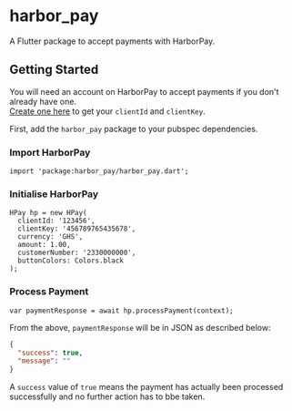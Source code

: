 # harbor_pay

A Flutter package to accept payments with HarborPay.

## Getting Started
You will need an account on HarborPay to accept payments if you don't already have one.  
[Create one here](https://pay.harborstores.com/register) to get your `clientId` and `clientKey`.

First, add the `harbor_pay` package to your pubspec dependencies.

### Import HarborPay

```
import 'package:harbor_pay/harbor_pay.dart';
```

### Initialise HarborPay

```
HPay hp = new HPay(
  clientId: '123456',
  clientKey: '456789765435678',
  currency: 'GHS',
  amount: 1.00,
  customerNumber: '2330000000',
  buttonColors: Colors.black
);
```

### Process Payment

```
var paymentResponse = await hp.processPayment(context);
```

From the above, `paymentResponse` will be in JSON as described below:

```json
{
  "success": true,
  "message": ""
}
```

A `success` value of `true` means the payment has actually been processed successfully and no further action has to bbe taken.